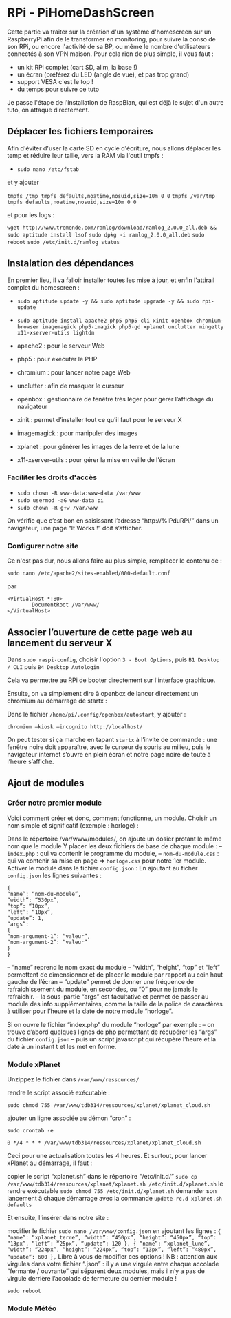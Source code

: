 # RPi - PiHomeDashScreen

Cette partie va traiter sur la création d'un système d'homescreen sur un RaspberryPi afin de le transformer en monitoring, pour suivre la conso de son RPi, ou encore l'activité de sa BP, ou même le nombre d'utilisateurs connectés à son VPN maison.
Pour cela rien de plus simple, il vous faut :
- un kit RPi complet (cart SD, alim, la base !)
- un écran (préférez du LED (angle de vue), et pas trop grand)
- support VESA c'est le top !
- du temps pour suivre ce tuto

Je passe l'étape de l'installation de RaspBian, qui est déjà le sujet d'un autre tuto, on attaque directement.

## Déplacer les fichiers temporaires

Afin d'éviter d'user la carte SD en cycle d'écriture, nous allons déplacer les temp et réduire leur taille, vers la RAM via l'outil tmpfs :

- `sudo nano /etc/fstab`

et y ajouter 

`tmpfs /tmp tmpfs defaults,noatime,nosuid,size=10m 0 0`
`tmpfs /var/tmp tmpfs defaults,noatime,nosuid,size=10m 0 0`

et pour les logs :

`wget http://www.tremende.com/ramlog/download/ramlog_2.0.0_all.deb && sudo aptitude install lsof`
`sudo dpkg -i ramlog_2.0.0_all.deb`
`sudo reboot`
`sudo /etc/init.d/ramlog status`

## Instalation des dépendances

En premier lieu, il va falloir installer toutes les mise à jour, et enfin l'attirail complet du homescreen :

- `sudo aptitude update -y && sudo aptitude upgrade -y && sudo rpi-update`

- `sudo aptitude install apache2 php5 php5-cli xinit openbox chromium-browser imagemagick php5-imagick php5-gd xplanet unclutter mingetty x11-xserver-utils lightdm`

- apache2 : pour le serveur Web
- php5 : pour exécuter le PHP
- chromium : pour lancer notre page Web
- unclutter : afin de masquer le curseur
- openbox : gestionnaire de fenêtre très léger pour gérer l’affichage du navigateur
- xinit : permet d’installer tout ce qu’il faut pour le serveur X
- imagemagick : pour manipuler des images
- xplanet : pour générer les images de la terre et de la lune
- x11-xserver-utils : pour gérer la mise en veille de l’écran

### Faciliter les droits d'accès

- `sudo chown -R www-data:www-data /var/www`
- `sudo usermod -aG www-data pi`
- `sudo chown -R g+w /var/www`

On vérifie que c’est bon en saisissant l’adresse “http://%IPduRPi/” dans un navigateur, une page “It Works !” doit s’afficher.

### Configurer notre site

Ce n'est pas dur, nous allons faire au plus simple, remplacer le contenu de :

`sudo nano /etc/apache2/sites-enabled/000-default.conf`

par

```
<VirtualHost *:80>
        DocumentRoot /var/www/
</VirtualHost>
```

## Associer l’ouverture de cette page web au lancement du serveur X

Dans `sudo raspi-config`, choisir l'option `3 - Boot Options`, puis `B1 Desktop / CLI` puis `B4 Desktop Autologin`

Cela va permettre au RPi de booter directement sur l'interface graphique.

Ensuite, on va simplement dire à openbox de lancer directement un chromium au démarrage de startx :

Dans le fichier `/home/pi/.config/openbox/autostart`, y ajouter :

`chromium –kiosk –incognito http://localhost/`

On peut tester si ça marche en tapant `startx` à l’invite de commande : une fenêtre noire doit apparaître, avec le curseur de souris au milieu, puis le navigateur internet s’ouvre en plein écran et notre page noire de toute à l’heure s’affiche.

## Ajout de modules

### Créer notre premier module

Voici comment créer et donc, comment fonctionne, un module. Choisir un nom simple et significatif (exemple : horloge) :

Dans le répertoire /var/www/modules/, on ajoute un dosier protant le même nom que le module
Y placer les deux fichiers de base de chaque module :
– `index.php` : qui va contenir le programme du module,
– `nom-du-module.css` : qui va contenir sa mise en page => `horloge.css` pour notre 1er module.
Activer le module dans le fichier `config.json` :
En ajoutant au ficher `config.json` les lignes suivantes :
```
{
“name”: “nom-du-module”,
“width”: “530px”,
“top”: “10px”,
“left”: “10px”,
“update”: 1,
“args”:
{
“nom-argument-1”: “valeur”,
“nom-argument-2”: “valeur”
}
}
```
– “name” reprend le nom exact du module
– “width”, “height”, “top” et “left” permettent de dimensionner et de placer le module par rapport au coin haut gauche de l’écran
– “update” permet de donner une fréquence de rafraichissement du module, en secondes, ou “0” pour ne jamais le rafraichir.
– la sous-partie “args” est facultative et permet de passer au module des info supplémentaires, comme la taille de la police de caractères à utiliser pour l’heure et la date de notre module “horloge”.

Si on ouvre le fichier “index.php” du module “horloge” par exemple :
– on trouve d’abord quelques lignes de php permettant de récupérer les “args” du fichier `config.json`
– puis un script javascript qui récupère l’heure et la date à un instant t et les met en forme.

### Module xPlanet

Unzippez le fichier dans `/var/www/ressources/`


rendre le script associé exécutable :

`sudo chmod 755 /var/www/tdb314/ressources/xplanet/xplanet_cloud.sh`

ajouter un ligne associée au démon “cron” :

`sudo crontab -e`

```
0 */4 * * * /var/www/tdb314/ressources/xplanet/xplanet_cloud.sh
```
Ceci pour une actualisation toutes les 4 heures.
Et surtout, pour lancer xPlanet au démarrage, il faut :

copier le script “xplanet.sh” dans le répertoire "/etc/init.d/”
`sudo cp /var/www/tdb314/ressources/xplanet/xplanet.sh /etc/init.d/xplanet.sh`
le rendre exécutable
`sudo chmod 755 /etc/init.d/xplanet.sh`
demander son lancement à chaque démarrage avec la commande
`update-rc.d xplanet.sh defaults`

Et ensuite, l'insérer dans notre site :

modifier le fichier `sudo nano /var/www/config.json` en ajoutant les lignes :
``
{
“name”: “xplanet_terre”,
“width”: “450px”,
“height”: “450px”,
“top”: “13px”,
“left”: “25px”,
“update”: 120
},
{
“name”: “xplanet_lune”,
“width”: “224px”,
“height”: “224px”,
“top”: “13px”,
“left”: “480px”,
“update”: 600
},
``
Libre à vous de modifier ces options !
NB : attention aux virgules dans votre fichier “.json” : il y a une virgule entre chaque accolade “fermante / ouvrante” qui séparent deux modules, mais il n’y a pas de virgule derrière l’accolade de fermeture du dernier module !

`sudo reboot`

### Module Météo
